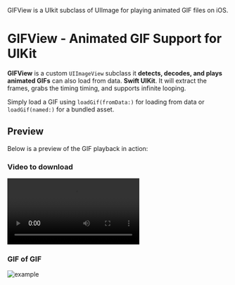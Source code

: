 GIFView is a UIkit subclass of UIImage for playing animated GIF files on iOS.

# GIFView - Animated GIF Support for UIKit  

**GIFView** is a custom `UIImageView` subclass it **detects, decodes, and plays animated GIFs** can also load from data. **Swift UIKit**. 
It will extract the frames, grabs the timing timing, and supports infinite looping. 

Simply load a GIF using `loadGif(fromData:)` for loading from data or `loadGif(named:)` for a bundled asset.  

## Preview  
Below is a preview of the GIF playback in action:  

### Video to download
![example.mp4](https://github.com/dagoatao/GIFView/blob/main/example.mp4)

### GIF of GIF
![example](https://github.com/dagoatao/GIFView/blob/main/example.gif)

